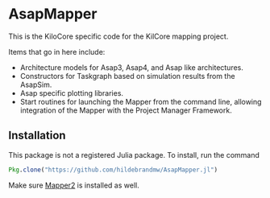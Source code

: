 # AsapMapper

This is the KiloCore specific code for the KilCore mapping project.

Items that go in here include:

* Architecture models for Asap3, Asap4, and Asap like architectures.
* Constructors for Taskgraph based on simulation results from the AsapSim.
* Asap specific plotting libraries.
* Start routines for launching the Mapper from the command line, allowing 
    integration of the Mapper with the Project Manager Framework.

## Installation

This package is not a registered Julia package. To install, run the command
```julia
Pkg.clone("https://github.com/hildebrandmw/AsapMapper.jl")
```

Make sure [Mapper2](https://github.com/hildebrandmw/Mapper2.jl) is installed
as well.
